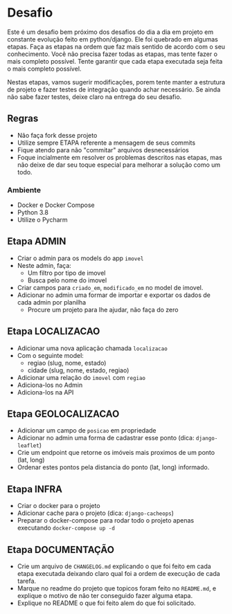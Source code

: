 # Desafio

Este é um desafio bem próximo dos desafios do dia a dia em projeto em constante evolução feito em python/django.
Ele foi quebrado em algumas etapas. Faça as etapas na ordem que faz mais sentido de acordo com o seu conhecimento.
Você não precisa fazer todas as etapas, mas tente fazer o mais completo possível. Tente garantir que cada
etapa executada seja feita o mais completo possível.

Nestas etapas, vamos sugerir modificações, porem tente manter a estrutura de projeto e fazer testes de integração
quando achar necessário. Se ainda não sabe fazer testes, deixe claro na entrega do seu desafio.

## Regras

* Não faça fork desse projeto
* Utilize sempre ETAPA referente a mensagem de seus commits
* Fique atendo para não "commitar" arquivos desnecessários
* Foque incialmente em resolver os problemas descritos nas etapas, mas não deixe de dar seu toque especial
para melhorar a solução como um todo.

### Ambiente

* Docker e Docker Compose
* Python 3.8
* Utilize o Pycharm

## Etapa ADMIN

* Criar o admin para os models do app `imovel`
* Neste admin, faça:
    * Um filtro por tipo de imovel
    * Busca pelo nome do imovel
* Criar campos para `criado_em`, `modificado_em` no model de imovel.
* Adicionar no admin uma formar de importar e exportar os dados de cada admin por planilha
    * Procure um projeto para lhe ajudar, não faça do zero

## Etapa LOCALIZACAO

* Adicionar uma nova aplicação chamada `localizacao`
* Com o seguinte model:
    * regiao (slug, nome, estado)
    * cidade (slug, nome, estado, regiao)
* Adicionar uma relação do `imovel` com `regiao`
* Adiciona-los no Admin
* Adiciona-los na API

## Etapa GEOLOCALIZACAO

* Adicionar um campo de `posicao` em propriedade
* Adicionar no admin uma forma de cadastrar esse ponto (dica: `django-leaflet`)
* Crie um endpoint que retorne os imóveis mais proximos de um ponto (lat, long)
* Ordenar estes pontos pela distancia do ponto (lat, long) informado.

## Etapa INFRA

* Criar o docker para o projeto
* Adicionar cache para o projeto (dica: `django-cacheops`)
* Preparar o docker-compose para rodar todo o projeto apenas executando `docker-compose up -d`

## Etapa DOCUMENTAÇÃO

* Crie um arquivo de `CHANGELOG.md` explicando o que foi feito em cada etapa executada deixando claro qual foi a ordem de
execução de cada tarefa.
* Marque no readme do projeto que topicos foram feito no `README.md`, e explique o motivo de não ter conseguido fazer
alguma etapa.
* Explique no README o que foi feito alem do que foi solicitado.
